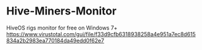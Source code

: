 # Hive-Miners-Monitor
HiveOS rigs monitor for free on Windows 7+
https://www.virustotal.com/gui/file/f33d9cfb6318938258a4e951a7ec8d615834a2b2983ea770184da49edd0f62e7
